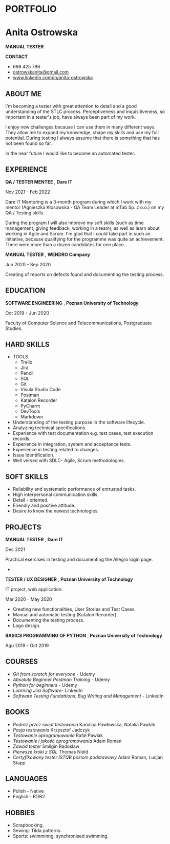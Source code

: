 # PORTFOLIO 
# Anita Ostrowska
**MANUAL TESTER**

**CONTACT**
- 698 425 796
- ostrowskanita@gmail.com
- www.linkedin.com/in/anita-ostrowska

## ABOUT ME
I'm becoming a tester with great attention to detail and a good understanding of the STLC process. Perceptiveness and inquisitiveness, so important in a tester's job, have always been part of my work.

I enjoy new challenges because I can use them in many different ways. They allow me to expand my knowledge, shape my skills and use my full potential. During testing I always assume that there is something that has not been found so far.

In the near future I would like to become an automated tester.

## EXPERIENCE

**QA / TESTER MENTEE**
, **Dare IT**

Nov 2021 - Feb 2022

Dare IT Mentoring is a 3-month program during which I work with my mentor (Agnieszka Kłosowska - QA Team Leader at mTab Sp. z o.o.) on my QA / Testing skills.

During the program I will also improve my soft skills (such as time management, giving feedback, working in a team), as well as learn about working in Agile and Scrum.
I'm glad that I could take part in such an initiative, because qualifying for the programme was quite an achievement. There were more than a dozen candidates for one place.

**MANUAL TESTER**
, **WENDRO Company**

Jun 2020 - Sep 2020

Creating of reports on defects found and documenting the testing process.

## EDUCATION 

**SOFTWARE ENGINEERING**
, **Poznan University of Technology**

Oct 2019 - Jun 2020

Faculty of Computer Science and Telecommunications, Postgraduate Studies.

## HARD SKILLS

* TOOLS
  * Trello
  * Jira
  * Pencil
  * SQL
  * Git
  * Visula Studio Code
  * Postman
  * Katalon Recorder
  * PyCharm
  * DevTools
  * Markdown
* Understanding of the testing purpose in the software lifecycle.
* Analyzing technical specifications.
* Experience with test documentation e.g. test cases, test execution records. 
* Experience in integration, system and acceptance tests.
* Experience in testing related to changes.
* Issue Identification.
* Well versed with SDLC- Agile, Scrum methodologies.

## SOFT SKILLS

* Reliability and systematic performance of entrusted tasks.
* High interpersonal communication skills.
* Detail - oriented. 
* Friendly and positive attitude.
* Desire to know the newest technologies.

## PROJECTS

**MANUAL TESTER**
, **Dare IT**

Dec 2021

Practical exercises in testing and documenting the Allegro login page. 

* 

**TESTER / UX DESIGNER**
, **Poznan University of Technology**

IT project, web application.

Mar 2020 - May 2020
* Creating new functionalities, User Stories and Test Cases.
* Manual and automatic testing (Katalon Recorder).
* Documenting the testing process.
* Logo design. 

**BASICS PROGRAMMING OF PYTHON**
, **Poznan University of Technology**

Agu 2019 - Oct 2019

## COURSES
* *Git from scratch for everyone* - Udemy
* *Absolute Beginner Postman Training* - Udemy
* *Python for beginners* - Udemy
* *Learning Jira Software*- LinkedIn
* *Software Testing Fundattions: Bug Writing and Management* - LinkedIn
 
## BOOKS
* *Podróż przez świat testowania* Karolina Pawłowska, Natalia Pawlak
* *Pasja testowania* Krzysztof Jadczyk
* *Testowanie oprogramowania* Rafał Pawlak
* *Testowanie i jakość oprogramowania* Adam Roman
* *Zawód tester* Smilgin Radosław
* *Pierwsze kroki z SQL* Thomas Nield
* *Certyfikowany tester ISTQB poziom podstawowy* Adam Roman, Lucjan Stapp

## LANGUAGES
* Polish - Native
* English - B1/B2

## HOBBIES
* Scrapbooking. 
* Sewing: Tilda patterns.
* Sports: swimminng, synchronised swimming.
